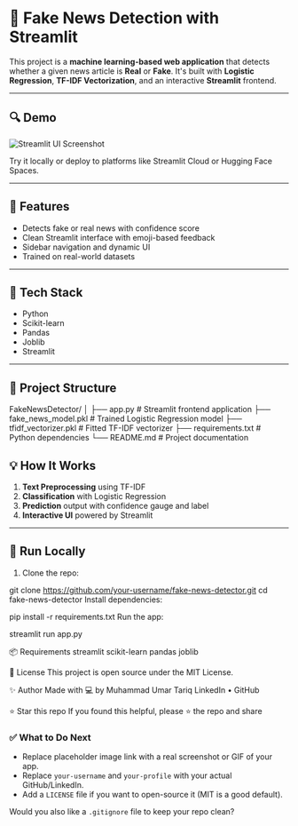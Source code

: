 # 📰 Fake News Detection with Streamlit

This project is a **machine learning-based web application** that detects whether a given news article is **Real** or **Fake**. It's built with **Logistic Regression**, **TF-IDF Vectorization**, and an interactive **Streamlit** frontend.

---

## 🔍 Demo

![Streamlit UI Screenshot](https://placehold.co/800x400?text=Fake+News+Detector+Demo) <!-- Replace with your actual screenshot or GIF -->

Try it locally or deploy to platforms like Streamlit Cloud or Hugging Face Spaces.

---

## 🚀 Features

- Detects fake or real news with confidence score
- Clean Streamlit interface with emoji-based feedback
- Sidebar navigation and dynamic UI
- Trained on real-world datasets

---

## 🧠 Tech Stack

- Python
- Scikit-learn
- Pandas
- Joblib
- Streamlit

---

## 📁 Project Structure

FakeNewsDetector/
│
├── app.py # Streamlit frontend application
├── fake_news_model.pkl # Trained Logistic Regression model
├── tfidf_vectorizer.pkl # Fitted TF-IDF vectorizer
├── requirements.txt # Python dependencies
└── README.md # Project documentation

## 💡 How It Works

1. **Text Preprocessing** using TF-IDF
2. **Classification** with Logistic Regression
3. **Prediction** output with confidence gauge and label
4. **Interactive UI** powered by Streamlit

---

## 🔧 Run Locally

1. Clone the repo:

git clone https://github.com/your-username/fake-news-detector.git
cd fake-news-detector
Install dependencies:

pip install -r requirements.txt
Run the app:

streamlit run app.py

📦 Requirements
streamlit
scikit-learn
pandas
joblib

📜 License
This project is open source under the MIT License.

✨ Author
Made with 💻 by Muhammad Umar Tariq
LinkedIn • GitHub

⭐ Star this repo
If you found this helpful, please ⭐ the repo and share

### ✅ What to Do Next

- Replace placeholder image link with a real screenshot or GIF of your app.
- Replace `your-username` and `your-profile` with your actual GitHub/LinkedIn.
- Add a `LICENSE` file if you want to open-source it (MIT is a good default).

Would you also like a `.gitignore` file to keep your repo clean?
